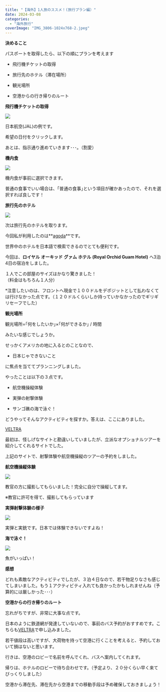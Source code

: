```yaml
---
title: "【海外】1人旅のススメ！(旅行プラン編）"
date: 2024-03-08
categories: 
  - "海外旅行"
coverImage: "IMG_3806-1024x768-2.jpeg"
---
```


**決めること**

パスポートを取得したら、以下の順にプランを考えます

- 飛行機チケットの取得

- 旅行先のホテル（滞在場所）

- 観光場所

- 空港からの行き帰りのルート

**飛行機チケットの取得**

![](https://himawari-blog-bucket.s3.ap-northeast-1.amazonaws.com/posts/images/スクリーンショット-2024-02-02-15.30.11-1024x780-1.png)

日本航空(JAL)の例です。

希望の日付をクリックします。

あとは、指示通り進めていきます･･･。（割愛）

**機内食**

![](https://himawari-blog-bucket.s3.ap-northeast-1.amazonaws.com/posts/images/IMG_3692-1024x768-1.jpeg)

機内食が事前に選択できます。

普通の食事でいい場合は、｢普通の食事｣という項目が確かあったので、それを選択すれば良しです！

**旅行先のホテル**

![](https://himawari-blog-bucket.s3.ap-northeast-1.amazonaws.com/posts/images/IMG_3727-1024x768-1.jpeg)

次は旅行先のホテルを取ります。

今回私が利用したのは**[agoda](https://www.agoda.com/ja-jp/)**です。

世界中のホテルを日本語で検索できるのでとても便利です。

今回は、**ロイヤル** **オーキッド** **グァム** **ホテル** **(Royal Orchid Guam Hotel)** へ3泊4日の宿泊をしました。

１人でこの部屋のサイズはかなり驚きました！  
（料金はもちろん１人分）

\*注意したいのは、フロントへ現金で１００ドルをデポジットとして払わなくては行けなかった点です。（１２０ドルくらいしか持っていかなかったのでギリギリセーフでした）

**観光場所**

観光場所=｢何をしたいか｣×｢何ができるか｣ / 時間　

みたいな感じでしょうか。

せっかくアメリカの地に入るとのことなので、

- 日本じゃできないこと

に焦点を当ててプランニングしました。

やったことは以下の３点です。

- 航空機操縦体験

- 実弾の射撃体験

- サンゴ礁の海で泳ぐ！

どうやってそんなアクティビティを探すか。答えは、ここにありました。

[VELTRA](https://www.veltra.com/jp/)

最初は、怪しげなサイトと勘違いしていましたが、立派なオプショナルツアーを紹介してくれるサイトでした。

上記のサイトで、射撃体験や航空機操縦のツアーの予約をしました。

**航空機操縦体験**

![](https://himawari-blog-bucket.s3.ap-northeast-1.amazonaws.com/posts/images/IMG_3806-1024x768-1.jpeg)

教官の方に撮影してもらいました！完全に自分で操縦してます。

※教官に許可を得て、撮影してもらっています

**実弾射撃体験の様子**

![](https://himawari-blog-bucket.s3.ap-northeast-1.amazonaws.com/posts/images/IMG_3861-1024x768-1.jpeg)

実弾と実銃です。日本では体験できないですよね！

**海で泳ぐ！**

![](https://himawari-blog-bucket.s3.ap-northeast-1.amazonaws.com/posts/images/スクリーンショット-2023-10-01-11.46.29-1-1024x580-1.jpg)

魚がいっぱい！

**感想**

どれも素敵なアクティビティでしたが、３泊４日なので、若干物足りなさも感じてしまいました。もう１アクティビティ入れても良かったかもしれませんね（予算的には厳しかった･･･）

**空港からの行き帰りのルート**

忘れがちですが、非常に大事な点です。

日本のように鉄道網が発達していないので、事前のバス予約がおすすめです。こちらも[VELTRA](https://www.veltra.com/jp/)で申し込みました。

若干値段は高いですが、大荷物を持って空港に行くことを考えると、予約しておいて損はないと思います。

行きは、空港のロビーで名前を呼んでくれ、バスへ案内してくれます。

帰りは、ホテルのロビーで待ち合わせです。（予定より、２０分くらい早く来てびっくりしました）

空港から滞在先、滞在先から空港までの移動手段は予め確保しておきましょう！

